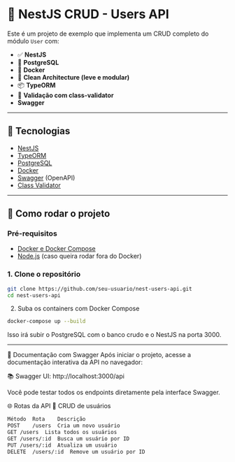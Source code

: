 # 🧠 NestJS CRUD - Users API

Este é um projeto de exemplo que implementa um CRUD completo do módulo `User` com:

- ✅ **NestJS**
- 🐘 **PostgreSQL**
- 🐳 **Docker**
- 🧼 **Clean Architecture (leve e modular)**
- 📦 **TypeORM**
- 🧪 **Validação com class-validator**
- **Swagger**

---

## 🚀 Tecnologias

- [NestJS](https://nestjs.com/)
- [TypeORM](https://typeorm.io/)
- [PostgreSQL](https://www.postgresql.org/)
- [Docker](https://www.docker.com/)
- [Swagger](https://swagger.io/) (OpenAPI)
- [Class Validator](https://github.com/typestack/class-validator)

---

## 🚀 Como rodar o projeto

### Pré-requisitos

- [Docker e Docker Compose](https://www.docker.com/)
- [Node.js](https://nodejs.org) (caso queira rodar fora do Docker)

### 1. Clone o repositório

```bash
git clone https://github.com/seu-usuario/nest-users-api.git
cd nest-users-api
```

2. Suba os containers com Docker Compose

```bash
docker-compose up --build
```

Isso irá subir o PostgreSQL com o banco crudo e o NestJS na porta 3000.

---

📄 Documentação com Swagger
Após iniciar o projeto, acesse a documentação interativa da API no navegador:

📚 Swagger UI:
http://localhost:3000/api

Você pode testar todos os endpoints diretamente pela interface Swagger.

🌐 Rotas da API
🔄 CRUD de usuários

```bash
Método	Rota	Descrição
POST	/users	Cria um novo usuário
GET	/users	Lista todos os usuários
GET	/users/:id	Busca um usuário por ID
PUT	/users/:id	Atualiza um usuário
DELETE	/users/:id	Remove um usuário por ID
```
